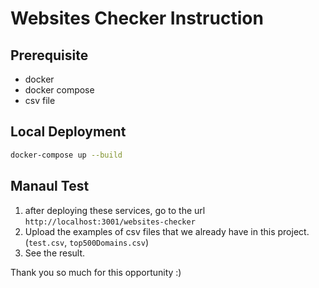 # Websites Checker Instruction

## Prerequisite
- docker
- docker compose
- csv file

## Local Deployment
```sh
docker-compose up --build
```

## Manaul Test
1. after deploying these services, go to the url `http://localhost:3001/websites-checker`
2. Upload the examples of csv files that we already have in this project. (`test.csv`, `top500Domains.csv`)
3. See the result.


Thank you so much for this opportunity :)
